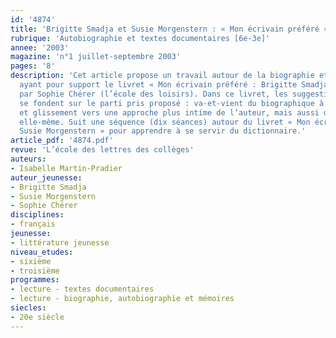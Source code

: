 ```yaml
---
id: '4874'
title: 'Brigitte Smadja et Susie Morgenstern : « Mon écrivain préféré »'
rubrique: 'Autobiographie et textes documentaires [6e-3e]'
annee: '2003'
magazine: 'n°1 juillet-septembre 2003'
pages: '8'
description: 'Cet article propose un travail autour de la biographie et de l’autobiographie
  ayant pour support le livret « Mon écrivain préféré : Brigitte Smadja », réalisé
  par Sophie Chérer (l’école des loisirs). Dans ce livret, les suggestions de travail
  se fondent sur le parti pris proposé : va-et-vient du biographique à l’autobiographique
  et glissement vers une approche plus intime de l’auteur, mais aussi de l’écriture
  elle-même. Suit une séquence (dix séances) autour du livret « Mon écrivain préféré :
  Susie Morgenstern » pour apprendre à se servir du dictionnaire.'
article_pdf: '4874.pdf'
revue: 'L’école des lettres des collèges'
auteurs:
- Isabelle Martin-Pradier
auteur_jeunesse:
- Brigitte Smadja
- Susie Morgenstern
- Sophie Chérer
disciplines:
- français
jeunesse:
- littérature jeunesse
niveau_etudes:
- sixième
- troisième
programmes:
- lecture - textes documentaires
- lecture - biographie, autobiographie et mémoires
siecles:
- 20e siècle
---
```

